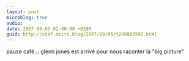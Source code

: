 ```yaml
---
layout: post
microblog: true
audio: 
date: 2007-09-05 02:00:00 +0200
guid: http://xtof.micro.blog/2007/09/05/t248863502.html
---
```

pause café... glenn jones est arrivé pour nous raconter la "big picture"
